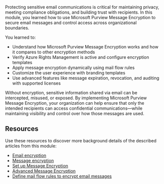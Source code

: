 Protecting sensitive email communications is critical for maintaining privacy, meeting compliance obligations, and building trust with recipients. In this module, you learned how to use Microsoft Purview Message Encryption to secure email messages and control access across organizational boundaries.

You learned to:

- Understand how Microsoft Purview Message Encryption works and how it compares to other encryption methods
- Verify Azure Rights Management is active and configure encryption templates
- Apply message encryption dynamically using mail flow rules
- Customize the user experience with branding templates
- Use advanced features like message expiration, revocation, and auditing with supported licenses

Without encryption, sensitive information shared via email can be intercepted, misused, or exposed. By implementing Microsoft Purview Message Encryption, your organization can help ensure that only the intended recipients can access confidential communications—while maintaining visibility and control over how those messages are used.

## Resources

Use these resources to discover more background details of the described articles from this module:

- [Email encryption](/purview/email-encryption?azure-portal=true)
- [Message encryption](/purview/ome?azure-portal=true)
- [Set up Message Encryption](/purview/set-up-new-message-encryption-capabilities?azure-portal=true)
- [Advanced Message Encryption](/purview/ome-advanced-message-encryption?azure-portal=true)
- [Define mail flow rules to encrypt email messages](/purview/define-mail-flow-rules-to-encrypt-email?azure-portal=true)
